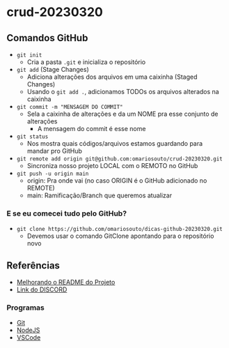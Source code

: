 # crud-20230320

## Comandos GitHub

- `git init`
  - Cria a pasta `.git` e inicializa o repositório
- `git add` (Stage Changes)
  - Adiciona alterações dos arquivos em uma caixinha (Staged Changes)
  - Usando o `git add .`, adicionamos TODOs os arquivos alterados na caixinha
- `git commit -m "MENSAGEM DO COMMIT"`
  - Sela a caixinha de alterações e da um NOME pra esse conjunto de alterações
    - A mensagem do commit é esse nome
- `git status`
  - Nos mostra quais códigos/arquivos estamos guardando para mandar pro GitHub
- `git remote add origin git@github.com:omariosouto/crud-20230320.git`
  - Sincroniza nosso projeto LOCAL com o REMOTO no GitHub
- `git push -u origin main`
  - origin: Pra onde vai (no caso ORIGIN é o GitHub adicionado no REMOTE)
  - main: Ramificação/Branch que queremos atualizar

### E se eu comecei tudo pelo GitHub?
- `git clone https://github.com/omariosouto/dicas-github-20230320.git`
  - Devemos usar o comando GitClone apontando para o repositório novo

## Referências

- [Melhorando o README do Projeto](https://www.youtube.com/watch?v=yMRSDdifGW8)
- [Link do DISCORD](mariosouto.com/discord)

### Programas
- [Git](https://git-scm.com/downloads)
- [NodeJS](https://nodejs.org/en)
- [VSCode](https://code.visualstudio.com/)
